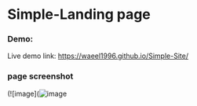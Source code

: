 # Simple-Landing page
### Demo:
Live demo link: https://waeel1996.github.io/Simple-Site/

### page screenshot 
(![image](![image](https://user-images.githubusercontent.com/124203059/224541975-765ea042-8ca4-41a9-9261-2e16798ed833.png)
